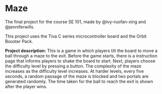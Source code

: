 # Maze
The final project for the course SE 101, made by @ivy-ruofan-xing and @jenniferwills. 

This project uses the Tiva C series microcontroller board and the Orbit Booster Pack.

**Project description:** This is a game in which players tilt the board to move a ball through a maze to the exit. Before the game starts, there is a instruction page that informs players to shake the board to start. Next, players choose the difficulty level by pressing a button. The complexity of the maze increases as the difficulty level increases. At harder levels, every five seconds, a random passage of the maze is blocked and two portals are generated randomly. The time taken for the ball to reach the exit is shown after the player wins.
